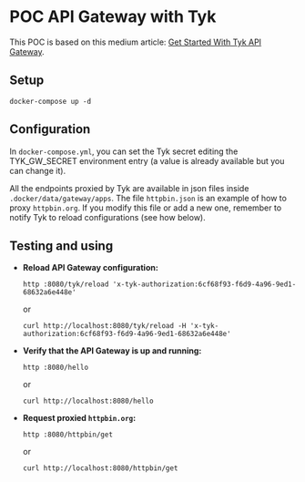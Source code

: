 # POC API Gateway with Tyk

This POC is based on this medium article: [Get Started With Tyk API Gateway](https://medium.com/geekculture/get-started-with-tyk-api-gateway-aae127186e1b).

## Setup

```
docker-compose up -d
```

## Configuration

In `docker-compose.yml`, you can set the Tyk secret editing the TYK_GW_SECRET environment entry (a value is already available but you can change it).

All the endpoints proxied by Tyk are available in json files inside `.docker/data/gateway/apps`. The file `httpbin.json` is an example of how to proxy `httpbin.org`. If you modify this file or add a new one, remember to notify Tyk to reload configurations (see how below).

## Testing and using

- **Reload API Gateway configuration:**

    ```
    http :8080/tyk/reload 'x-tyk-authorization:6cf68f93-f6d9-4a96-9ed1-68632a6e448e'
    ```

    or

    ```
    curl http://localhost:8080/tyk/reload -H 'x-tyk-authorization:6cf68f93-f6d9-4a96-9ed1-68632a6e448e'
    ```

- **Verify that the API Gateway is up and running:**

    ```
    http :8080/hello
    ```

    or

    ```
    curl http://localhost:8080/hello
    ```

- **Request proxied `httpbin.org`:**

   ```
   http :8080/httpbin/get
   ```

   or

   ```
   curl http://localhost:8080/httpbin/get
   ```

